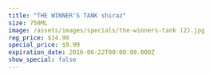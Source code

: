 ```yaml
---
title: "THE WINNER'S TANK shiraz"
size: 750ML
image: /assets/images/specials/the-winners-tank (2).jpg
reg_price: $14.99
special_price: $9.99
expiration_date: 2016-06-22T00:00:00.000Z
show_special: false
---
```



